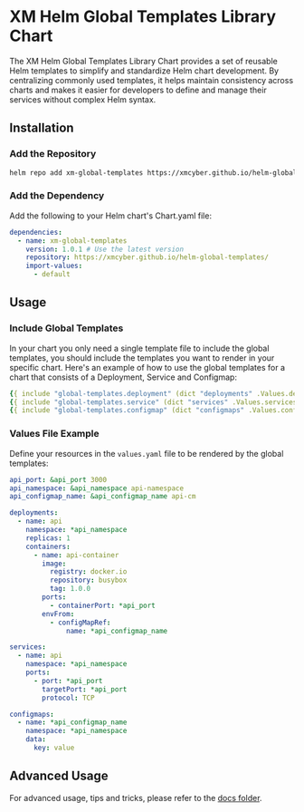 # XM Helm Global Templates Library Chart

The XM Helm Global Templates Library Chart provides a set of reusable Helm templates to simplify and standardize Helm chart development.
By centralizing commonly used templates, it helps maintain consistency across charts and makes it easier for developers to define and manage their services without complex Helm syntax.

## Installation

### Add the Repository

```bash
helm repo add xm-global-templates https://xmcyber.github.io/helm-global-templates/
```

### Add the Dependency

Add the following to your Helm chart's Chart.yaml file:

```yaml
dependencies:
  - name: xm-global-templates
    version: 1.0.1 # Use the latest version
    repository: https://xmcyber.github.io/helm-global-templates/
    import-values:
      - default
```

## Usage

### Include Global Templates

In your chart you only need a single template file to include the global templates, you should include the templates you want to render in your specific chart.
Here's an example of how to use the global templates for a chart that consists of a Deployment, Service and Configmap:

```yaml
{{ include "global-templates.deployment" (dict "deployments" .Values.deployments "Chart" .Chart "Release" .Release "Capabilities" .Capabilities "Files" .Files "Template" .Template "Values" .Values) }}
{{ include "global-templates.service" (dict "services" .Values.services "Chart" .Chart "Release" .Release "Capabilities" .Capabilities "Files" .Files "Template" .Template "Values" .Values) }}
{{ include "global-templates.configmap" (dict "configmaps" .Values.configmaps "Chart" .Chart "Release" .Release "Capabilities" .Capabilities "Files" .Files "Template" .Template "Values" .Values) }}
```

### Values File Example

Define your resources in the `values.yaml` file to be rendered by the global templates:

```yaml
api_port: &api_port 3000
api_namespace: &api_namespace api-namespace
api_configmap_name: &api_configmap_name api-cm

deployments:
  - name: api
    namespace: *api_namespace
    replicas: 1
    containers:
      - name: api-container
        image:
          registry: docker.io
          repository: busybox
          tag: 1.0.0
        ports:
          - containerPort: *api_port
        envFrom:
          - configMapRef:
              name: *api_configmap_name

services:
  - name: api
    namespace: *api_namespace
    ports:
      - port: *api_port
        targetPort: *api_port
        protocol: TCP

configmaps:
  - name: *api_configmap_name
    namespace: *api_namespace
    data:
      key: value
```

## Advanced Usage

For advanced usage, tips and tricks, please refer to the [docs folder](docs).

